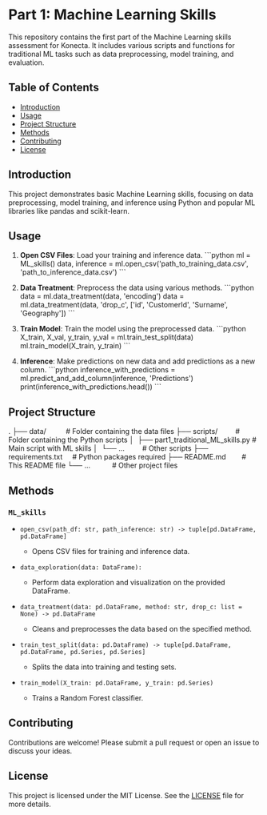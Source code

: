 
# Part 1: Machine Learning Skills

This repository contains the first part of the Machine Learning skills assessment for Konecta. It includes various scripts and functions for traditional ML tasks such as data preprocessing, model training, and evaluation.

## Table of Contents

- [Introduction](#introduction)
- [Usage](#usage)
- [Project Structure](#project-structure)
- [Methods](#methods)
- [Contributing](#contributing)
- [License](#license)

## Introduction

This project demonstrates basic Machine Learning skills, focusing on data preprocessing, model training, and inference using Python and popular ML libraries like pandas and scikit-learn.

## Usage

1. **Open CSV Files**: Load your training and inference data.
   \`\`\`python
   ml = ML_skills()
   data, inference = ml.open_csv('path_to_training_data.csv', 'path_to_inference_data.csv')
   \`\`\`

2. **Data Treatment**: Preprocess the data using various methods.
   \`\`\`python
   data = ml.data_treatment(data, 'encoding')
   data = ml.data_treatment(data, 'drop_c', ['id', 'CustomerId', 'Surname', 'Geography'])
   \`\`\`

3. **Train Model**: Train the model using the preprocessed data.
   \`\`\`python
   X_train, X_val, y_train, y_val = ml.train_test_split(data)
   ml.train_model(X_train, y_train)
   \`\`\`

4. **Inference**: Make predictions on new data and add predictions as a new column.
   \`\`\`python
   inference_with_predictions = ml.predict_and_add_column(inference, 'Predictions')
   print(inference_with_predictions.head())
   \`\`\`

## Project Structure

.
├── data/          # Folder containing the data files
├── scripts/         # Folder containing the Python scripts
│  ├── part1_traditional_ML_skills.py # Main script with ML skills
│  └── ...         # Other scripts
├── requirements.txt     # Python packages required
├── README.md        # This README file
└── ...           # Other project files

## Methods

### `ML_skills`

- `open_csv(path_df: str, path_inference: str) -> tuple[pd.DataFrame, pd.DataFrame]`
  - Opens CSV files for training and inference data.
    
- `data_exploration(data: DataFrame):`
  - Perform data exploration and visualization on the provided DataFrame.

- `data_treatment(data: pd.DataFrame, method: str, drop_c: list = None) -> pd.DataFrame`
  - Cleans and preprocesses the data based on the specified method.

- `train_test_split(data: pd.DataFrame) -> tuple[pd.DataFrame, pd.DataFrame, pd.Series, pd.Series]`
  - Splits the data into training and testing sets.

- `train_model(X_train: pd.DataFrame, y_train: pd.Series)`
  - Trains a Random Forest classifier.

## Contributing

Contributions are welcome! Please submit a pull request or open an issue to discuss your ideas.

## License

This project is licensed under the MIT License. See the [LICENSE](LICENSE) file for more details.
